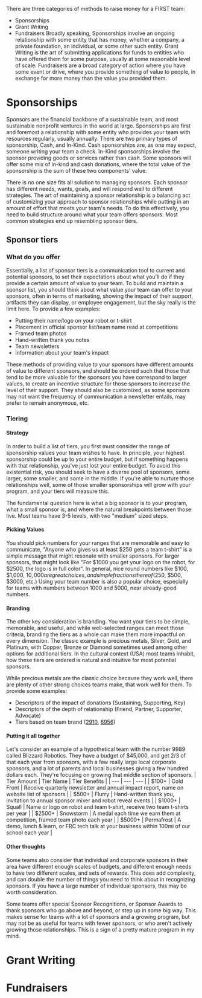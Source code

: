 There are three categories of methods to raise money for a FIRST team:
* Sponsorships
* Grant Writing
* Fundraisers
Broadly speaking, Sponsorships involve an ongoing relationship with some entity that has money, whether a company, a private foundation, an individual, or some other such entity.  Grant Writing is the art of submitting applications for funds to entities who have offered them for some purpose, usually at some reasonable level of scale. Fundraisers are a broad category of action where you have some event or drive, where you provide something of value to people, in exchange for more money than the value you provided them.
# Sponsorships
Sponsors are the financial backbone of a sustainable team, and most sustainable nonprofit ventures in the world at large. Sponsorships are first and foremost a relationship with some entity who provides your team with resources regularly, usually annually. There are two primary types of sponsorship, Cash, and In-Kind. Cash sponsorships are, as one may expect, someone writing your team a check. In-Kind sponsorships involve the sponsor providing goods or services rather than cash. Some sponsors will offer some mix of in-kind and cash donations, where the total value of the sponsorship is the sum of these two components' value.

There is no one size fits all solution to managing sponsors. Each sponsor has different needs, wants, goals, and will respond well to different strategies. The art of maintaining a sponsor relationship is a balancing act of customizing your approach to sponsor relationships while putting in an amount of effort that meets your team's needs. To do this effectively, you need to build structure around what your team offers sponsors. Most common strategies end up resembling sponsor tiers.
## Sponsor tiers
### What do you offer
Essentially, a list of sponsor tiers is a communication tool to current and potential sponsors, to set their expectations about what you'll do if they provide a certain amount of value to your team. To build and maintain a sponsor list, you should think about what value your team can offer to your sponsors, often in terms of marketing, showing the impact of their support, artifacts they can display, or employee engagement, but the sky really is the limit here. To provide a few examples:

* Putting their name/logo on your robot or t-shirt
* Placement in official sponsor list/team name read at competitions
* Framed team photos
* Hand-written thank you notes
* Team newsletters
* Information about your team's impact

These methods of providing value to your sponsors have different amounts of value to different sponsors, and should be ordered such that those that tend to be more valuable for the sponsors you have correspond to larger values, to create an incentive structure for those sponsors to increase the level of their support. They should also be customized, as some sponsors may not want the frequency of communication a newsletter entails, may prefer to remain anonymous, etc.
### Tiering
#### Strategy
In order to build a list of tiers, you first must consider the range of sponsorship values your team wishes to have. In principle, your highest sponsorship could be up to your entire budget, but if something happens with that relationship, you've just lost your entire budget. To avoid this existential risk, you should seek to have a diverse pool of sponsors, some larger, some smaller, and some in the middle. If you're able to nurture those relationships well, some of those smaller sponsorships will grow with your program, and your tiers will measure this.

The fundamental question here is what a big sponsor is to your program, what a small sponsor is, and where the natural breakpoints between those live. Most teams have 3-5 levels, with two "medium" sized steps.
#### Picking Values
You should pick numbers for your ranges that are memorable and easy to communicate, "Anyone who gives us at least $250 gets a team t-shirt" is a simple message that might resonate with smaller sponsors. For larger sponsors, that might look like "For $1000 you get your logo on the robot, for $2500, the logo is in full color". In general, nice round numbers like $100, $1,000, $10,000 are great choices, and simple fractions thereof ($250, $500, $3000, etc.) Using your team number is also a popular choice, especially for teams with numbers between 1000 and 5000, near already-good numbers.
#### Branding
The other key consideration is branding. You want your tiers to be simple, memorable, and useful, and while well-selected ranges can meet those criteria, branding the tiers as a whole can make them more impactful on every dimension. The classic example is precious metals, Silver, Gold, and Platinum, with Copper, Bronze or Diamond sometimes used among other options for additional tiers. In the cultural context (USA) most teams inhabit, how these tiers are ordered is natural and intuitive for most potential sponsors.

While precious metals are the classic choice because they work well, there are plenty of other strong choices teams make, that work well for them. To provide some examples:
* Descriptors of the impact of donations (Sustaining, Supporting, Key)
* Descriptors of the depth of relationship (Friend, Partner, Supporter, Advocate)
* Tiers based on team brand ([2910](https://frcteam2910.org/fundraising/), [6956](https://drive.google.com/file/d/1ffBeHaKky1uDXfdl_CWIXMxBVie5L9vR/view))
#### Putting it all together
Let's consider an example of a hypothetical team with the number 9989 called Blizzard Robotics. They have a budget of $45,000, and get 2/3 of that each year from sponsors, with a few really large local corporate sponsors, and a lot of parents and local businesses giving a few hundred dollars each. They're focusing on growing that middle section of sponsors.
| Tier Amount | Tier Name | Tier Benefits |
| --- | --- | --- |
| $100+  | Cold Front | Receive quarterly newsletter and annual impact report, name on website list of sponsors |
| $500+ | Flurry | Hand-written thank you, invitation to annual sponsor mixer and robot reveal events |
| $1000+ | Squall | Name or logo on robot and team t-shirt, receive two team t-shirts per year |
| $2500+ | Snowstorm |  A medal each time we earn them at competition, framed team photo each year |
| $5000+ | Permafrost | A demo, lunch & learn, or FRC tech talk at your business within 100mi of our school each year |
#### Other thoughts
Some teams also consider that individual and corporate sponsors in their area have different enough scales of budgets, and different enough needs to have two different scales, and sets of rewards. This does add complexity, and can double the number of things you need to think about in recognizing sponsors. If you have a large number of individual sponsors, this may be worth consideration.

Some teams offer special Sponsor Recognitions, or Sponsor Awards to thank sponsors who go above and beyond, or step up in some big way. This makes sense for teams with a lot of sponsors and a growing program, but may not be as useful for teams with fewer sponsors, or who aren't actively growing those relationships. This is a sign of a pretty mature program in my mind.
# Grant Writing

# Fundraisers
